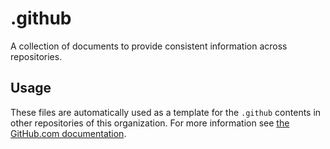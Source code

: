 # .github

A collection of documents to provide consistent information across repositories.

## Usage

These files are automatically used as a template for the `.github` contents in other repositories of this organization. For more information see [the GitHub.com documentation](https://help.github.com/en/github/building-a-strong-community/creating-a-default-community-health-file-for-your-organization).